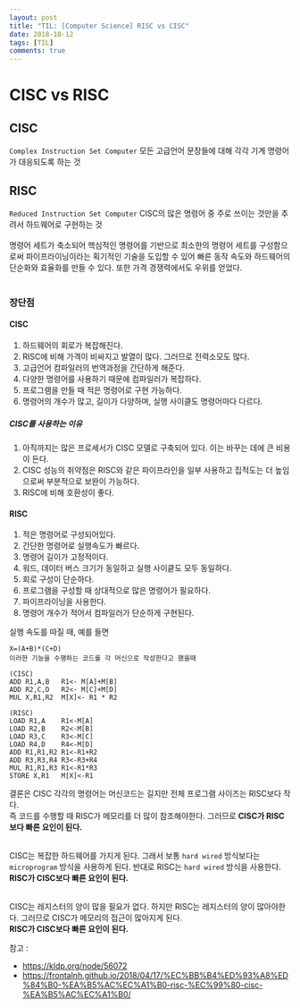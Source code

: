 ```yaml
---
layout: post
title: "TIL: [Computer Science] RISC vs CISC"
date: 2018-10-12
tags: [TIL]
comments: true
---
```


# CISC vs RISC

## CISC

`Complex Instruction Set Computer`
모든 고급언어 문장들에 대해 각각 기계 명령어가 대응되도록 하는 것

## RISC

`Reduced Instruction Set Computer`
CISC의 많은 명령어 중 주로 쓰이는 것만을 추려서 하드웨어로 구현하는 것 <br>
<br>
명령어 세트가 축소되어 핵심적인 명령어를 기반으로 최소한의 명령어 세트를 구성함으로써 파이프라이닝이라는 획기적인 기술을 도입할 수 있어 빠른 동작 속도와 하드웨어의 단순화와 효율화를 만들 수 있다. 또한 가격 경쟁력에서도 우위를 얻었다. <br>
<br>

### 장단점

#### CISC
1. 하드웨어의 회로가 복잡해진다.
2. RISC에 비해 가격이 비싸지고 발열이 많다. 그러므로 전력소모도 많다.
3. 고급언어 컴파일러의 번역과정을 간단하게 해준다.
4. 다양한 명령어를 사용하기 때문에 컴파일러가 복잡하다.
5. 프로그램을 만들 때 적은 명령어로 구현 가능하다.
6. 명령어의 개수가 많고, 길이가 다양하며, 실행 사이클도 명령어마다 다르다.

##### CISC를 사용하는 이유
1. 아직까지는 많은 프로세서가 CISC 모델로 구축되어 있다. 이는 바꾸는 데에 큰 비용이 든다.
2. CISC 성능의 취약점은 RISC와 같은 파이프라인을 일부 사용하고 집적도는 더 높임으로써 부분적으로 보완이 가능하다.
3. RISC에 비해 호환성이 좋다.

#### RISC
1. 적은 명령어로 구성되어있다.
2. 간단한 명령어로 실행속도가 빠르다.
3. 명령어 길이가 고정적이다.
4. 워드, 데이터 버스 크기가 동일하고 실행 사이킅도 모두 동일하다.
5. 회로 구성이 단순하다.
6. 프로그램을 구성할 때 상대적으로 많은 명령어가 필요하다.
7. 파이프라이닝을 사용한다.
8. 명령어 개수가 적어서 컴파일러가 단순하게 구현된다.

실행 속도를 따질 때, 예를 들면

```
X=(A+B)*(C+D)
이러한 기능을 수행하는 코드를 각 머신으로 작성한다고 했을때

(CISC)
ADD R1,A,B   R1<- M[A]+M[B]
ADD R2,C,D   R2<- M[C]+M[D]
MUL X,R1,R2  M[X]<- R1 * R2

(RISC)
LOAD R1,A    R1<-M[A]
LOAD R2,B    R2<-M[B]
LOAD R3,C    R3<-M[C]
LOAD R4,D    R4<-M[D]
ADD R1,R1,R2 R1<-R1+R2
ADD R3,R3,R4 R3<-R3+R4
MUL R1,R1,R3 R1<-R1*R3
STORE X,R1   M[X]<-R1
```

결론은 CISC 각각의 명령어는 머신코드는 길지만 전체 프로그램 사이즈는 RISC보다 작다. <br>
즉 코드를 수행할 때 RISC가 메모리를 더 많이 참조해야한다. 그러므로 **CISC가 RISC보다 빠른 요인이 된다.** <br>
<br>

CISC는 복잡한 하드웨어를 가지게 된다. 그래서 보통 `hard wired` 방식보다는 `microprogram` 방식을 사용하게 된다. 반대로 RISC는 `hard wired` 방식을 사용한다. <br>
**RISC가 CISC보다 빠른 요인이 된다.** <br>
<br>

CISC는 레지스터의 양이 많을 필요가 없다. 하지만 RISC는 레지스터의 양이 많아야한다. 그러므로 CISC가 메모리의 접근이 많아지게 된다. <br>
**RISC가 CISC보다 빠른 요인이 된다.**

참고 :
- https://kldp.org/node/56072
- https://frontalnh.github.io/2018/04/17/%EC%BB%B4%ED%93%A8%ED%84%B0-%EA%B5%AC%EC%A1%B0-risc-%EC%99%80-cisc-%EA%B5%AC%EC%A1%B0/
